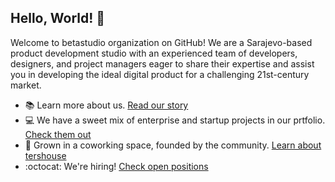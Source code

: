 ## Hello, World! :wave:

Welcome to betastudio organization on GitHub! We are a Sarajevo-based product development studio with an experienced team of developers, designers, and project managers eager to share their expertise and assist you in developing the ideal digital product for a challenging 21st-century market.

* :books: Learn more about us. [Read our story](https://www.betastudio.ba/)
* :computer: We have a sweet mix of enterprise and startup projects in our prtfolio. [Check them out](https://www.betastudio.ba/projects)
* :office: Grown in a coworking space, founded by the community. [Learn about tershouse](https://www.tershouse.ba)
* :octocat: We're hiring! [Check open positions](https://www.betastudio.ba/careers)
